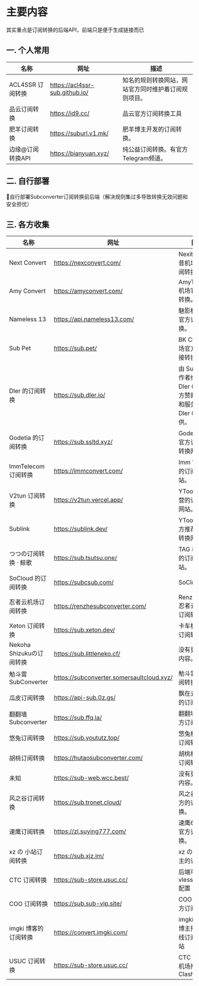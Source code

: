 # 主要内容
其实重点是订阅转换的后端API，前端只是便于生成链接而已
## 一. 个人常用
| 名称             | 网址                           | 描述                                                 |
| ---------------- | ------------------------------ | ---------------------------------------------------- |
| ACL4SSR 订阅转换 | https://acl4ssr-sub.github.io/ | 知名的规则转换网站，网站官方同时维护着订阅规则项目。 |
| 品云订阅转换     | https://id9.cc/                | 品云官方订阅转换工具                                 |
| 肥羊订阅转换     | https://suburl.v1.mk/          | 肥羊博主开发的订阅转换。                             |
| 边缘@订阅转换API | https://bianyuan.xyz/          | 纯公益订阅转换。有官方Telegram频道。                 |

## 二. 自行部署
🔁自行部署Subconverter订阅转换前后端（解决规则集过多导致转换无效问题和安全担忧）  

## 三. 各方收集
| 名称                     | 网址                                      | 描述                                                         |
| ------------------------ | ----------------------------------------- | ------------------------------------------------------------ |
| Next Convert             | https://nexconvert.com/                   | Nexitally 奶昔机场官方订阅转换。                             |
| Amy Convert              | https://amyconvert.com/                   | AmyTelecom 机场官方订阅转换。                                |
| Nameless 13              | https://api.nameless13.com/               | 魅影极速机场官方订阅转换。                                   |
| Sub Pet                  | https://sub.pet/                          | BK Cloud 机场官方订阅链接转换网站。                          |
| Dler 的订阅转换          | https://sub.dler.io/                      | 由 Sub 项目作者维护，Dler Cloud 官方赞助，域名和服务器由 Dler Cloud 提供。 |
| Godetia 的订阅转换       | https://sub.ssltd.xyz/                    | Godetia 机场官方订阅链接转换网站。                           |
| ImmTelecom 订阅转换      | https://immconvert.com/                   | Imm 官方运营的订阅转换网站。                                 |
| V2tun 订阅转换           | https://v2tun.vercel.app/                 | YToo 官方运营的订阅转换网站。                                |
| Sublink                  | https://sublink.dev/                      | YToo 机场官方推荐的订阅转换网站。                            |
| つつの订阅转换 · 鲸歌    | https://sub.tsutsu.one/                   | TAG 机场合作的订阅转换网站。                                 |
| SoCloud 的订阅转换       | https://subcsub.com/                      | SoCloud                                                      |
| 忍者云机场订阅转换       | https://renzhesubconverter.com/           | RenzheCloud 忍者云官方的订阅转换。                           |
| Xeton 订阅转换           | https://sub.xeton.dev/                    | 卡车极速官方订阅转换。                                       |
| Nekoha Shizukuの订阅转换 | https://sub.littleneko.cf/                | 没有更多详细内容。                                           |
| 觔斗雲SubConverter       | https://subconverter.somersaultcloud.xyz/ | 觔斗雲机场订阅转换。                                         |
| 瓜皮订阅转换             | https://api-sub.0z.gs/                    | 飘在云端博客的订阅转换。                                     |
| 翻翻墙 Subconverter      | https://sub.ffq.la/                       | 翻翻墙博客官方订阅转换。                                     |
| 悠兔订阅转换             | https://sub.yoututz.top/                  | 悠兔机场官方订阅转换。                                       |
| 胡桃订阅转换             | https://hutaosubconverter.com/            | 胡桃机场官方订阅转换。                                       |
| 未知                     | https://sub-web.wcc.best/                 | 没有更多详细内容。                                           |
| 风之谷订阅转换           | https://sub.tronet.cloud/                 | 风之谷机场官方的订阅转换。                                   |
| 速鹰订阅转换             | https://zl.suying777.com/                 | 速鹰666机场官方订阅转换。                                    |
| xz の 小站订阅转换       | https://sub.xjz.im/                       | xz の 小站博主的订阅转换                                     |
| CTC 订阅转换             | https://sub-store.usuc.cc/                | 后端可选支持 vless+reality 配置                              |
| COO 订阅转换             | https://sub.sub-vip.site/                 | COO 机场官方订阅转换                                         |
| imgki 博客的订阅转换     | https://convert.imgki.com/                | imgki 爱墨迹博主搭建的在线订阅转换网站                       |
| USUC 订阅转换            | https://sub-store.usuc.cc/                | CTC 金龙鱼机场推荐支持 Clash verge                           |

